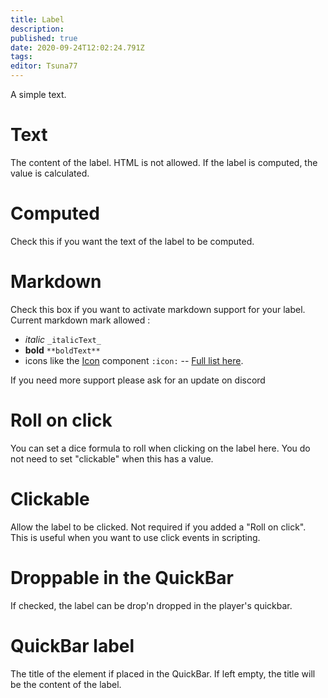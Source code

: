 ```yaml
---
title: Label
description: 
published: true
date: 2020-09-24T12:02:24.791Z
tags: 
editor: Tsuna77
---
```


A simple text.

# Text
The content of the label. HTML is not allowed. If the label is computed, the value is calculated.

# Computed
Check this if you want the text of the label to be computed.

# Markdown
Check this box if you want to activate markdown support for your label. 
Current markdown mark allowed :

- _italic_ `_italicText_`
- **bold** `**boldText**`
- icons like the [Icon](/system-builder/component/icon) component `:icon:` -- [Full list here](https://fontawesome.com/icons?d=gallery&s=solid&m=free).

If you need more support please ask for an update on discord

# Roll on click
You can set a dice formula to roll when clicking on the label here. You do not need to set "clickable" when this has a value.

# Clickable
Allow the label to be clicked. Not required if you added a "Roll on click". This is useful when you want to use click events in scripting.

# Droppable in the QuickBar
If checked, the label can be drop'n dropped in the player's quickbar.

# QuickBar label
The title of the element if placed in the QuickBar. If left empty, the title will be the content of the label.